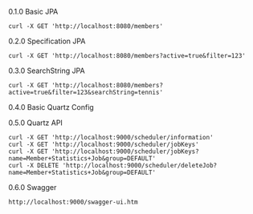 0.1.0 Basic JPA 
```
curl -X GET 'http://localhost:8080/members'
```
0.2.0 Specification JPA
```
curl -X GET 'http://localhost:8080/members?active=true&filter=123'
```
0.3.0 SearchString JPA
```
curl -X GET 'http://localhost:8080/members?active=true&filter=123&searchString=tennis'
```
0.4.0 Basic Quartz Config

0.5.0 Quartz API
```
curl -X GET 'http://localhost:9000/scheduler/information'
curl -X GET 'http://localhost:9000/scheduler/jobKeys'
curl -X GET 'http://localhost:9000/scheduler/jobKeys?name=Member+Statistics+Job&group=DEFAULT'
curl -X DELETE 'http://localhost:9000/scheduler/deleteJob?name=Member+Statistics+Job&group=DEFAULT'
```
0.6.0 Swagger
```
http://localhost:9000/swagger-ui.htm
```
